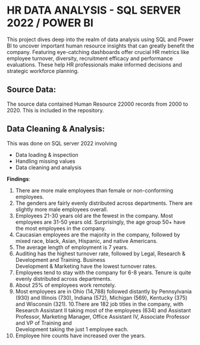 # HR DATA ANALYSIS - SQL SERVER 2022 / POWER BI
This project dives deep into the realm of data analysis using SQL and Power BI to uncover important human resource insights that can greatly benefit the company.
Featuring eye-catching dashboards offer crucial HR metrics like employee turnover, diversity, recruitment efficacy and performance evaluations. These help HR 
professionals make informed decisions and strategic workforce planning.

## Source Data:
The source data contained Human Resource 22000 records from 2000 to 2020. This is included in the repository.

## Data Cleaning & Analysis:
This was done on SQL server 2022 involving
- Data loading & inspection
- Handling missing values
- Data cleaning and analysis

**Findings**:
1. There are more male employees than female or non-conforming employees.
2. The genders are fairly evenly distributed across departments. There are slightly more male employees overall.
3. Employees 21-30 years old are the fewest in the company. Most employees are 31-50 years old. Surprisingly, the age    group 50+ have the most employees in the company.
4. Caucasian employees are the majority in the company, followed by mixed race, black, Asian, Hispanic, and native       Americans.
5. The average length of employment is 7 years.
6.  Auditing has the highest turnover rate, followed by Legal, Research & Development and Training. Business         
   Development & Marketing have the lowest turnover rates.
7. Employees tend to stay with the company for 6-8 years. Tenure is quite evenly distributed across departments.
8. About 25% of employees work remotely.
9. Most employees are in Ohio (14,788) followed distantly by Pennsylvania (930) and Illinois (730), Indiana (572),       Michigan (569), Kentucky (375) and Wisconsin (321).
10.There are 182 job titles in the company, with Research Assistant II taking most of the employees (634) and            Assistant Professor, Marketing Manager, Office Assistant IV, Associate Professor and VP of Training and           
   Development taking the just 1 employee each.
11. Employee hire counts have increased over the years.
